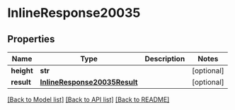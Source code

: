 # InlineResponse20035

## Properties
Name | Type | Description | Notes
------------ | ------------- | ------------- | -------------
**height** | **str** |  | [optional] 
**result** | [**InlineResponse20035Result**](InlineResponse20035Result.md) |  | [optional] 

[[Back to Model list]](../README.md#documentation-for-models) [[Back to API list]](../README.md#documentation-for-api-endpoints) [[Back to README]](../README.md)


